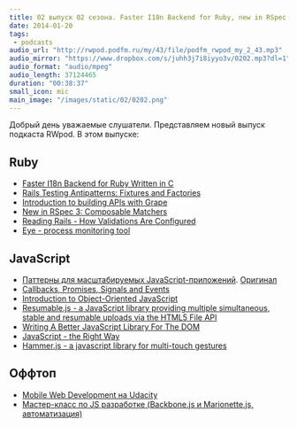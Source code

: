 ```yaml
---
title: 02 выпуск 02 сезона. Faster I18n Backend for Ruby, new in RSpec 3, Eye, Resumable.js, Hammer.js и прочее
date: 2014-01-20
tags:
 - podcasts
audio_url: "http://rwpod.podfm.ru/my/43/file/podfm_rwpod_my_2_43.mp3"
audio_mirror: "https://www.dropbox.com/s/juhh3j7i8iyyo3v/0202.mp3?dl=1"
audio_format: "audio/mpeg"
audio_length: 37124465
duration: "00:38:37"
small_icon: mic
main_image: "/images/static/02/0202.png"
---
```


Добрый день уважаемые слушатели. Представляем новый выпуск подкаста RWpod. В этом выпуске:

## Ruby

 - [Faster I18n Backend for Ruby Written in C](http://instructure.github.io/blog/2014/01/07/faster-ruby-i18n-backend-written-in-c/)
 - [Rails Testing Antipatterns: Fixtures and Factories](https://semaphoreapp.com/blog/2014/01/14/rails-testing-antipatterns-fixtures-and-factories.html)
 - [Introduction to building APIs with Grape](http://codetunes.com/2014/introduction-to-building-apis-with-grape/)
 - [New in RSpec 3: Composable Matchers](http://myronmars.to/n/dev-blog/2014/01/new-in-rspec-3-composable-matchers)
 - [Reading Rails - How Validations Are Configured](http://monkeyandcrow.com/blog/reading_rails_validations/)
 - [Eye - process monitoring tool](https://github.com/kostya/eye)

## JavaScript

 - [Паттерны для масштабируемых JavaScript-приложений](http://largescalejs.ru/). [Оригинал](http://addyosmani.com/largescalejavascript/)
 - [Callbacks, Promises, Signals and Events](http://blog.millermedeiros.com/callbacks-promises-signals-and-events/)
 - [Introduction to Object-Oriented JavaScript](https://developer.mozilla.org/en-US/docs/Web/JavaScript/Introduction_to_Object-Oriented_JavaScript)
 - [Resumable.js - a JavaScript library providing multiple simultaneous, stable and resumable uploads via the HTML5 File API](http://resumablejs.com/)
 - [Writing A Better JavaScript Library For The DOM](http://www.responsivejavascript.com/)
 - [JavaScript - the Right Way](http://jstherightway.org/)
 - [Hammer.js - a javascript library for multi-touch gestures](http://eightmedia.github.io/hammer.js/)

## Оффтоп

 - [Mobile Web Development на Udacity](https://www.udacity.com/course/cs256)
 - [Мастер-класс по JS разработке (Backbone.js и Marionette.js, автоматизация)](http://www.smartme.com.ua/workshops/razrabotka-veb-prilozheniy-s-ispolzovaniem-coffeescript-i-backbonejs-0)

<!--more-->

